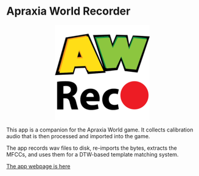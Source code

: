 # Apraxia World Recorder
<p align="center"><img src="AWR%20App%20Store%20Icon.png" width=250px height="auto"/></p>

This app is a companion for the Apraxia World game. It collects calibration audio that is then processed and imported into the game.

The app records wav files to disk, re-imports the bytes, extracts the MFCCs, and uses them for a DTW-based template matching system.

[The app webpage is here](https://apraxia-world-recorder.firebaseapp.com/)
